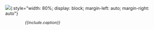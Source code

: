 ![]({{site.url}}/assets/{{include.img}}){:style="width: 80%; display: block; margin-left: auto; margin-right: auto"}
<div style="display: block; margin-left: auto; margin-right: auto; width: 75%; font-size: 90%"><i>{{include.caption}}</i>
</div>
